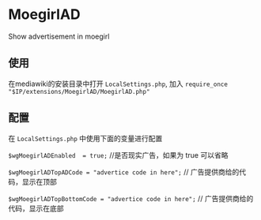 MoegirlAD
=========

Show advertisement in moegirl


使用
---------
在mediawiki的安装目录中打开 `LocalSettings.php`, 加入 `require_once "$IP/extensions/MoegirlAD/MoegirlAD.php"`


配置
---------
在 `LocalSettings.php` 中使用下面的变量进行配置

`$wgMoegirlADEnabled  = true;`  //是否现实广告，如果为 true 可以省略

`$wgMoegirlADTopADCode = "advertice code in here";`   // 广告提供商给的代码，显示在顶部

`$wgMoegirlADTopBottomCode = "advertice code in here";`   // 广告提供商给的代码，显示在底部



